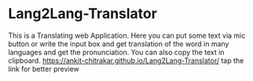 # Lang2Lang-Translator
This is a Translating web Application. Here you can put some text via mic button or write the input box and get translation of the word in many languages and get the pronunciation. You can also copy the text in clipboard.
https://ankit-chitrakar.github.io/Lang2Lang-Translator/    tap the link for better preview
